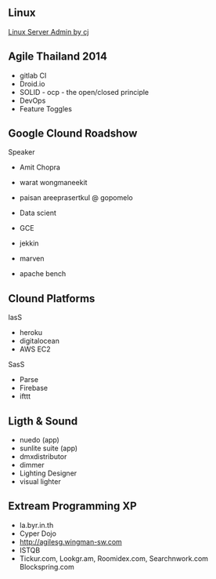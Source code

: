 ## Linux
[Linux Server Admin by cj](http://fivedots.coe.psu.ac.th/~cj/LSA/)

## Agile Thailand 2014
* gitlab CI
* Droid.io
* SOLID - ocp - the open/closed principle
* DevOps
* Feature Toggles

## Google Clound Roadshow
Speaker
* Amit Chopra
* warat wongmaneekit
* paisan areeprasertkul @ gopomelo

* Data scient
* GCE
* jekkin
* marven
* apache bench


## Clound Platforms
IasS
* heroku
* digitalocean
* AWS EC2

SasS
* Parse
* Firebase
* ifttt

## Ligth & Sound
* nuedo (app)
* sunlite suite (app)
* dmxdistributor
* dimmer
* Lighting Designer
* visual lighter

## Extream Programming XP
* la.byr.in.th
* Cyper Dojo
* http://agilesg.wingman-sw.com
* ISTQB
* Tickur.com, Lookgr.am, Roomidex.com, Searchnwork.com Blockspring.com
